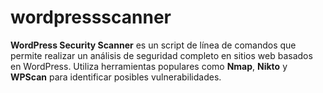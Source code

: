 # wordpressscanner
**WordPress Security Scanner** es un script de línea de comandos que permite realizar un análisis de seguridad completo en sitios web basados en WordPress. Utiliza herramientas populares como **Nmap**, **Nikto** y **WPScan** para identificar posibles vulnerabilidades.
